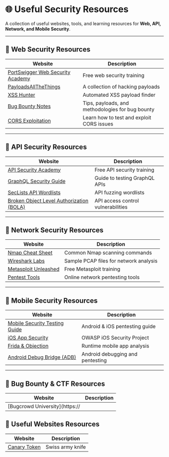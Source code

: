 # 🌐 Useful Security Resources  

A collection of useful websites, tools, and learning resources for **Web, API, Network, and Mobile Security**.  

---

## 🔹 **Web Security Resources**  
| Website | Description |
|---------|------------|
| [PortSwigger Web Security Academy](https://portswigger.net/web-security) | Free web security training |
| [PayloadsAllTheThings](https://github.com/swisskyrepo/PayloadsAllTheThings) | A collection of hacking payloads |
| [XSS Hunter](https://xsshunter.com/) | Automated XSS payload finder |
| [Bug Bounty Notes](https://www.bugbountynotes.com/) | Tips, payloads, and methodologies for bug bounty |
| [CORS Exploitation](https://portswigger.net/web-security/cors) | Learn how to test and exploit CORS issues |

---

## 🔹 **API Security Resources**  
| Website | Description |
|---------|------------|
| [API Security Academy](https://portswigger.net/web-security/api-security) | Free API security training |
| [GraphQL Security Guide](https://lab.wallarm.com/graphql-security-complete-guide/) | Guide to testing GraphQL APIs |
| [SecLists API Wordlists](https://github.com/danielmiessler/SecLists) | API fuzzing wordlists |
| [Broken Object Level Authorization (BOLA)](https://portswigger.net/web-security/access-control/bolas) | API access control vulnerabilities |

---

## 🔹 **Network Security Resources**  
| Website | Description |
|---------|------------|
| [Nmap Cheat Sheet](https://highon.coffee/blog/nmap-cheat-sheet/) | Common Nmap scanning commands |
| [Wireshark Labs](https://wiki.wireshark.org/SampleCaptures) | Sample PCAP files for network analysis |
| [Metasploit Unleashed](https://www.offensive-security.com/metasploit-unleashed/) | Free Metasploit training |
| [Pentest Tools](https://pentest-tools.com/) | Online network pentesting tools |

---

## 🔹 **Mobile Security Resources**  
| Website | Description |
|---------|------------|
| [Mobile Security Testing Guide](https://mobile-security.gitbook.io/mobile-security-testing-guide/) | Android & iOS pentesting guide |
| [iOS App Security](https://owasp.org/www-project-ios-security/) | OWASP iOS Security Project |
| [Frida & Objection](https://github.com/nowsecure/objection) | Runtime mobile app analysis |
| [Android Debug Bridge (ADB)](https://developer.android.com/studio/command-line/adb) | Android debugging and pentesting |

---

## 🔹 **Bug Bounty & CTF Resources**  
| Website | Description |
|---------|------------|
| [Bugcrowd University](https://

## 🔹 **Useful Websites Resources**  
| Website | Description |
|---------|------------|
| [Canary Token](https://canarytokens.org/nest/) | Swiss army knife |
